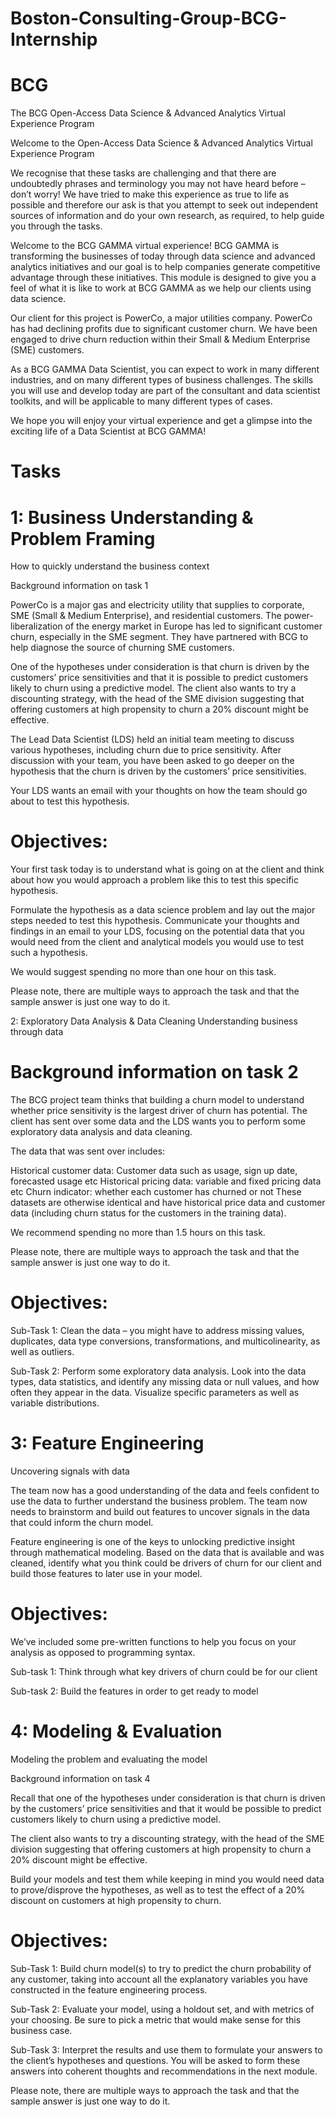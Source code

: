 # Boston-Consulting-Group-BCG-Internship

# BCG
The BCG Open-Access Data Science & Advanced Analytics Virtual Experience Program

Welcome to the Open-Access Data Science & Advanced Analytics Virtual Experience Program

We recognise that these tasks are challenging and that there are undoubtedly phrases and terminology you may not have heard before – don’t worry! We have tried to make this experience as true to life as possible and therefore our ask is that you attempt to seek out independent sources of information and do your own research, as required, to help guide you through the tasks.

Welcome to the BCG GAMMA virtual experience! BCG GAMMA is transforming the businesses of today through data science and advanced analytics initiatives and our goal is to help companies generate competitive advantage through these initiatives. This module is designed to give you a feel of what it is like to work at BCG GAMMA as we help our clients using data science.

Our client for this project is PowerCo, a major utilities company. PowerCo has had declining profits due to significant customer churn. We have been engaged to drive churn reduction within their Small & Medium Enterprise (SME) customers.

As a BCG GAMMA Data Scientist, you can expect to work in many different industries, and on many different types of business challenges. The skills you will use and develop today are part of the consultant and data scientist toolkits, and will be applicable to many different types of cases.

We hope you will enjoy your virtual experience and get a glimpse into the exciting life of a Data Scientist at BCG GAMMA!

# Tasks
# 1: Business Understanding & Problem Framing
How to quickly understand the business context

Background information on task 1

PowerCo is a major gas and electricity utility that supplies to corporate, SME (Small & Medium Enterprise), and residential customers. The power-liberalization of the energy market in Europe has led to significant customer churn, especially in the SME segment. They have partnered with BCG to help diagnose the source of churning SME customers.

One of the hypotheses under consideration is that churn is driven by the customers’ price sensitivities and that it is possible to predict customers likely to churn using a predictive model. The client also wants to try a discounting strategy, with the head of the SME division suggesting that offering customers at high propensity to churn a 20% discount might be effective.

The Lead Data Scientist (LDS) held an initial team meeting to discuss various hypotheses, including churn due to price sensitivity. After discussion with your team, you have been asked to go deeper on the hypothesis that the churn is driven by the customers’ price sensitivities.

Your LDS wants an email with your thoughts on how the team should go about to test this hypothesis.

# Objectives:

Your first task today is to understand what is going on at the client and think about how you would approach a problem like this to test this specific hypothesis.

Formulate the hypothesis as a data science problem and lay out the major steps needed to test this hypothesis. Communicate your thoughts and findings in an email to your LDS, focusing on the potential data that you would need from the client and analytical models you would use to test such a hypothesis.

We would suggest spending no more than one hour on this task.

Please note, there are multiple ways to approach the task and that the sample answer is just one way to do it.

2: Exploratory Data Analysis & Data Cleaning
Understanding business through data

# Background information on task 2

The BCG project team thinks that building a churn model to understand whether price sensitivity is the largest driver of churn has potential. The client has sent over some data and the LDS wants you to perform some exploratory data analysis and data cleaning.

The data that was sent over includes:

Historical customer data: Customer data such as usage, sign up date, forecasted usage etc
Historical pricing data: variable and fixed pricing data etc
Churn indicator: whether each customer has churned or not
These datasets are otherwise identical and have historical price data and customer data (including churn status for the customers in the training data).

We recommend spending no more than 1.5 hours on this task.

Please note, there are multiple ways to approach the task and that the sample answer is just one way to do it.

# Objectives:

Sub-Task 1: Clean the data – you might have to address missing values, duplicates, data type conversions, transformations, and multicolinearity, as well as outliers.

Sub-Task 2: Perform some exploratory data analysis. Look into the data types, data statistics, and identify any missing data or null values, and how often they appear in the data. Visualize specific parameters as well as variable distributions.

# 3: Feature Engineering
Uncovering signals with data

The team now has a good understanding of the data and feels confident to use the data to further understand the business problem. The team now needs to brainstorm and build out features to uncover signals in the data that could inform the churn model.

Feature engineering is one of the keys to unlocking predictive insight through mathematical modeling. Based on the data that is available and was cleaned, identify what you think could be drivers of churn for our client and build those features to later use in your model.

# Objectives:

We’ve included some pre-written functions to help you focus on your analysis as opposed to programming syntax.

Sub-task 1: Think through what key drivers of churn could be for our client

Sub-task 2: Build the features in order to get ready to model

# 4: Modeling & Evaluation
Modeling the problem and evaluating the model

Background information on task 4

Recall that one of the hypotheses under consideration is that churn is driven by the customers’ price sensitivities and that it would be possible to predict customers likely to churn using a predictive model.

The client also wants to try a discounting strategy, with the head of the SME division suggesting that offering customers at high propensity to churn a 20% discount might be effective.

Build your models and test them while keeping in mind you would need data to prove/disprove the hypotheses, as well as to test the effect of a 20% discount on customers at high propensity to churn.

# Objectives:

Sub-Task 1: Build churn model(s) to try to predict the churn probability of any customer, taking into account all the explanatory variables you have constructed in the feature engineering process.

Sub-Task 2: Evaluate your model, using a holdout set, and with metrics of your choosing. Be sure to pick a metric that would make sense for this business case.

Sub-Task 3: Interpret the results and use them to formulate your answers to the client’s hypotheses and questions. You will be asked to form these answers into coherent thoughts and recommendations in the next module.

Please note, there are multiple ways to approach the task and that the sample answer is just one way to do it.
